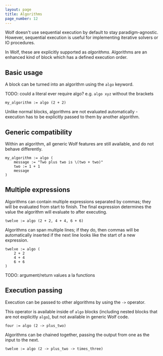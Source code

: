 ```yaml
---
layout: page
title: Algorithms
page_number: 12
---
```


Wolf doesn't use sequential execution by default to stay paradigm-agnostic.
However, sequential execution is useful for implementing iterative solvers or IO
procedures.

In Wolf, these are explicitly supported as *algorithms*. Algorithms are an
enhanced kind of block which has a defined execution order.

## Basic usage

A block can be turned into an algorithm using the `algo` keyword.

TODO: could a literal ever require algo? e.g. `algo xyz` without the brackets

```
my_algorithm := algo (2 + 2)
```

Unlike normal blocks, algorithms are not evaluated automatically - execution has
to be explicitly passed to them by another algorithm.

## Generic compatibility

Within an algorithm, all generic Wolf features are still available, and do not
behave differently.

```
my_algorithm := algo (
	message := "Two plus two is \(two + two)"
	two := 1 + 1
	message
)
```

## Multiple expressions

Algorithms can contain multiple expressions separated by commas; they will be
evaluated from start to finish. The final expression determines the value the
algorithm will evaluate to after executing.

```
twelve := algo (2 + 2, 4 + 4, 6 + 6)
```

Algorithms can span multiple lines; if they do, then commas will be
automatically inserted if the next line looks like the start of a new
expression.

```
twelve := algo (
	2 + 2
	4 + 4
	6 + 6
)
```

TODO: argument/return values a la functions

## Execution passing

Execution can be passed to other algorithms by using the `->` operator.

This operator is available inside of `algo` blocks (including nested
blocks that are not explicitly `algo`), but not available in generic Wolf code.

```
four := algo (2 -> plus_two)
```

Algorithms can be chained together, passing the output from one as the input
to the next.

```
twelve := algo (2 -> plus_two -> times_three)
```